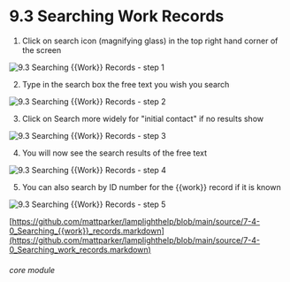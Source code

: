# 9.3 Searching Work Records

1. Click on search icon (magnifying glass) in the top right hand corner of the screen

![9.3 Searching {{Work}} Records - step 1](9.3_Searching_Work_Records_im_1.png)

2. Type in the search box the free text you wish you search

![9.3 Searching {{Work}} Records - step 2](9.3_Searching_Work_Records_im_2.png)

3. Click on Search more widely for &quot;initial contact&quot; if no results show

![9.3 Searching {{Work}} Records - step 3](9.3_Searching_Work_Records_im_3.png)

4. You will now see the search results of the free text

![9.3 Searching {{Work}} Records - step 4](9.3_Searching_Work_Records_im_4.png)

5. You can also search by ID number for the {{work}} record if it is known

![9.3 Searching {{Work}} Records - step 5](9.3_Searching_Work_Records_im_5.png)

[https://github.com/mattparker/lamplighthelp/blob/main/source/7-4-0_Searching_{{work}}_records.markdown](https://github.com/mattparker/lamplighthelp/blob/main/source/7-4-0_Searching_work_records.markdown)


###### core module
